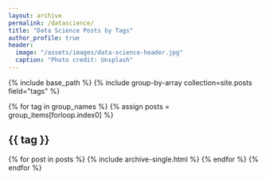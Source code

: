 ```yaml
---
layout: archive
permalink: /datascience/
title: "Data Science Posts by Tags"
author_profile: true
header:
  image: "/assets/images/data-science-header.jpg"
  caption: "Photo credit: Unsplash"
---
```


{% include base_path %}
{% include group-by-array collection=site.posts field="tags" %}

{% for tag in group_names %}
  {% assign posts = group_items[forloop.index0] %}
  <h2 id="{{ tag | slugify }}" class="archive__subtitle">{{ tag }}</h2>
  {% for post in posts %}
    {% include archive-single.html %}
  {% endfor %}
{% endfor %}